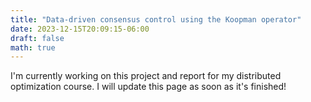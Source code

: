```yaml
---
title: "Data-driven consensus control using the Koopman operator"
date: 2023-12-15T20:09:15-06:00
draft: false
math: true
---
```


I'm currently working on this project and report for my distributed optimization course. I will update this page as soon as it's finished!
